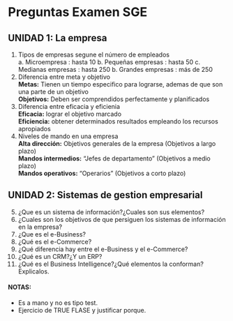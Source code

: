 # Preguntas Examen SGE
## UNIDAD 1: La empresa
1. Tipos de empresas segune el número de empleados  
a. Microempresa : hasta 10
b. Pequeñas empresas : hasta 50
c. Medianas empresas : hasta 250
b. Grandes empresas : más de 250
2. Diferencia entre meta y objetivo  
   **Metas:** Tienen un tiempo especifico para lograrse, ademas de que son una parte de un objetivo  
   **Objetivos:** Deben ser comprendidos perfectamente y planificados
3. Diferencia entre eficacia y eficienia  
   **Eficacia:** lograr el objetivo marcado    
   **Eficiencia:** obtener determinados resultados empleando los recursos apropiados
4. Niveles de mando en una empresa  
   **Alta dirección:** Objetivos generales de la empresa (Objetivos a largo plazo)  
   **Mandos intermedios:** “Jefes de departamento” (Objetivos a medio plazo)  
   **Mandos operativos:** “Operarios” (Objetivos a corto plazo)
## UNIDAD 2: Sistemas de gestion empresarial
5. ¿Que es un sistema de información?¿Cuales son sus elementos?
6. ¿Cuales son los objetivos de que persiguen los sistemas de información en la empresa?
7. ¿Que es el e-Business?
8. ¿Qué es el e-Commerce?
9. ¿Qué diferencia hay entre el e-Business y el e-Commerce?
10.  ¿Qué es un CRM?¿Y un ERP?
11.  ¿Qué es el Business Intelligence?¿Qué elementos la conforman? Explicalos.

#### NOTAS:
- Es a mano y no es tipo test.
- Ejercicio de TRUE FLASE y justificar porque.